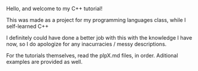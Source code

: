 Hello, and welcome to my C++ tutorial!

This was made as a project for my programming languages class, while I self-learned C++

I definitely could have done a better job with this with the knowledge I have now, so I do apologize for any inacurracies / messy descriptions.

For the tutorials themselves, read the plpX.md files, in order. Aditional examples are provided as well.

